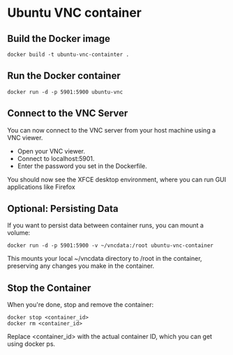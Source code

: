 # Ubuntu VNC container

## Build the Docker image
```
docker build -t ubuntu-vnc-containter .
```

## Run the Docker container
```
docker run -d -p 5901:5900 ubuntu-vnc
```

## Connect to the VNC Server
You can now connect to the VNC server from your host machine using a VNC viewer.

- Open your VNC viewer.
- Connect to localhost:5901.
- Enter the password you set in the Dockerfile.

You should now see the XFCE desktop environment, where you can run GUI applications like Firefox

## Optional: Persisting Data
If you want to persist data between container runs, you can mount a volume:
```
docker run -d -p 5901:5900 -v ~/vncdata:/root ubuntu-vnc-container
```
This mounts your local ~/vncdata directory to /root in the container, preserving any changes you make in the container.

## Stop the Container
When you're done, stop and remove the container:
```
docker stop <container_id>
docker rm <container_id>
```
Replace <container_id> with the actual container ID, which you can get using docker ps.
